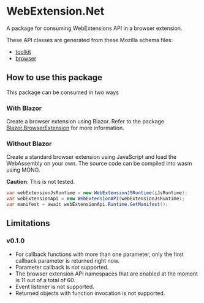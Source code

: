 # WebExtension.Net
A package for consuming WebExtensions API in a browser extension.

These API classes are generated from these Mozilla schema files:
- [toolkit](https://hg.mozilla.org/integration/autoland/raw-file/tip/toolkit/components/extensions/schemas/)
- [browser](https://hg.mozilla.org/integration/autoland/raw-file/tip/browser/components/extensions/schemas/)

## How to use this package
This package can be consumed in two ways

### With Blazor
Create a browser extension using Blazor. Refer to the package [Blazor.BrowserExtension](https://github.com/mingyaulee/Blazor.BrowserExtension) for more information.

### Without Blazor
Create a standard browser extension using JavaScript and load the WebAssembly on your own. The source code can be compiled into wasm using MONO.

**Caution**: This is not tested.

```csharp
var webExtensionJsRuntime = new WebExtensionJSRuntime(iJsRuntime);
var webExtensionApi = new WebExtensionAPI(webExtensionJsRuntime);
var manifest = await webExtensionApi.Runtime.GetManifest();
```

## Limitations

### v0.1.0
- For callback functions with more than one parameter, only the first callback parameter is returned right now.
- Parameter callback is not supported.
- The browser extension API namespaces that are enabled at the moment is 11 out of a total of 60.
- Event listener is not supported.
- Returned objects with function invocation is not supported.